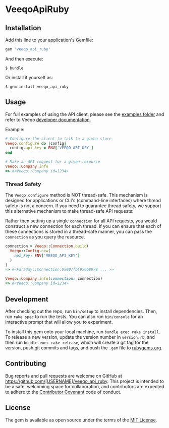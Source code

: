 # VeeqoApiRuby

## Installation

Add this line to your application's Gemfile:

```ruby
gem 'veeqo_api_ruby'
```

And then execute:

    $ bundle

Or install it yourself as:

    $ gem install veeqo_api_ruby

## Usage

For full examples of using the API client, please see the [examples folder](examples) and refer to Veeqo [developer documentation](https://developers.veeqo.com/docs/versions/1-0-0-beta).

Example:

```rb
# Configure the client to talk to a given store
Veeqo.configure do |config|
  config.api_key = ENV['VEEQO_API_KEY']
end

# Make an API request for a given resource
Veeqo::Company.info
=> #<Veeqo::Company id=1234>
```
### Thread Safety

The `Veeqo.configure` method is NOT thread-safe. This mechanism is designed for applications or CLI's (command-line interfaces) where thread safety is not a concern. If you need to guarantee thread safety, we support this alternative mechanism to make thread-safe API requests:

Rather then setting up a single `connection` for all API requests, you would construct a new connection for each thread. If you can ensure that each of these connections is stored in a thread-safe manner, you can pass the `connection` as you query the resource.

```rb
connection = Veeqo::Connection.build(
  Veeqo::Config.new(
    api_key: ENV['VEEQO_API_KEY']
  )
)
=> #<Faraday::Connection:0x007fbf95068978 ... >>

Veeqo::Company.info(connection: connection)
=> #<Veeqo::Company id=1234>
```


## Development

After checking out the repo, run `bin/setup` to install dependencies. Then, run `rake spec` to run the tests. You can also run `bin/console` for an interactive prompt that will allow you to experiment.

To install this gem onto your local machine, run `bundle exec rake install`. To release a new version, update the version number in `version.rb`, and then run `bundle exec rake release`, which will create a git tag for the version, push git commits and tags, and push the `.gem` file to [rubygems.org](https://rubygems.org).

## Contributing

Bug reports and pull requests are welcome on GitHub at https://github.com/[USERNAME]/veeqo_api_ruby. This project is intended to be a safe, welcoming space for collaboration, and contributors are expected to adhere to the [Contributor Covenant](http://contributor-covenant.org) code of conduct.


## License

The gem is available as open source under the terms of the [MIT License](http://opensource.org/licenses/MIT).


